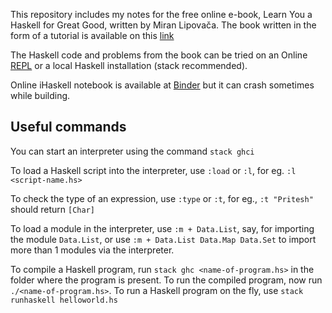 This repository includes my notes for the free online e-book, Learn You a Haskell for Great Good, written by Miran Lipovača. The book written in the form of a tutorial is available on this [link](http://learnyouahaskell.com/chapters)

The Haskell code and problems from the book can be tried on an Online [REPL](https://tryhaskell.org/) or a local Haskell installation (stack recommended).

Online iHaskell notebook is available at [Binder](https://mybinder.org/v2/gh/gibiansky/IHaskell/master) but it can crash sometimes while building.

## Useful commands

You can start an interpreter using the command `stack ghci` 

To load a Haskell script into the interpreter, use `:load` or `:l`, for eg. `:l <script-name.hs>`

To check the type of an expression, use `:type` or `:t`, for eg., `:t "Pritesh"` should return `[Char]`

To load a module in the interpreter, use `:m + Data.List`, say, for importing the module `Data.List`, or 
use `:m + Data.List Data.Map Data.Set` to import more than 1 modules via the interpreter.

To compile a Haskell program, run `stack ghc <name-of-program.hs>` in the folder where the program is present.
To run the compiled program, now run `./<name-of-program.hs>`.
To run a Haskell program on the fly, use `stack runhaskell helloworld.hs`

